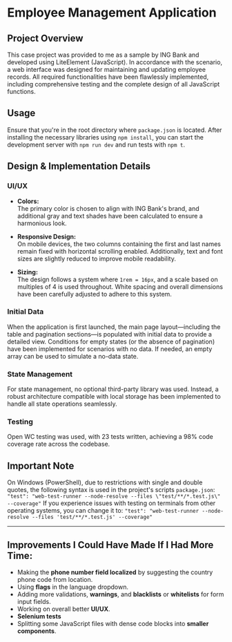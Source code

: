 # Employee Management Application

## Project Overview

This case project was provided to me as a sample by ING Bank and developed using LiteElement (JavaScript). In accordance with the scenario, a web interface was designed for maintaining and updating employee records. All required functionalities have been flawlessly implemented, including comprehensive testing and the complete design of all JavaScript functions.

## Usage

Ensure that you're in the root directory where `package.json` is located. After installing the necessary libraries using `npm install`, you can start the development server with `npm run dev` and run tests with `npm t`.

## Design & Implementation Details

### UI/UX

- **Colors:**  
  The primary color is chosen to align with ING Bank's brand, and additional gray and text shades have been calculated to ensure a harmonious look.

- **Responsive Design:**  
  On mobile devices, the two columns containing the first and last names remain fixed with horizontal scrolling enabled. Additionally, text and font sizes are slightly reduced to improve mobile readability.

- **Sizing:**  
  The design follows a system where `1rem = 16px`, and a scale based on multiples of 4 is used throughout. White spacing and overall dimensions have been carefully adjusted to adhere to this system.

### Initial Data

When the application is first launched, the main page layout—including the table and pagination sections—is populated with initial data to provide a detailed view. Conditions for empty states (or the absence of pagination) have been implemented for scenarios with no data. If needed, an empty array can be used to simulate a no-data state.

### State Management

For state management, no optional third-party library was used. Instead, a robust architecture compatible with local storage has been implemented to handle all state operations seamlessly.

### Testing

Open WC testing was used, with 23 tests written, achieving a 98% code coverage rate across the codebase.

## Important Note

On Windows (PowerShell), due to restrictions with single and double quotes, the following syntax is used in the project's scripts `package.json`: ` "test": "web-test-runner --node-resolve --files \"test/**/*.test.js\" --coverage" ` If you experience issues with testing on terminals from other operating systems, you can change it to: 
` "test": "web-test-runner --node-resolve --files 'test/**/*.test.js' --coverage" `

---


## Improvements I Could Have Made If I Had More Time:

- Making the **phone number field localized** by suggesting the country phone code from location.
- Using **flags** in the language dropdown.
- Adding more validations, **warnings**, and **blacklists** or **whitelists** for form input fields.
- Working on overall better **UI/UX**. 
- **Selenium tests**
- Splitting some JavaScript files with dense code blocks into **smaller components**.
